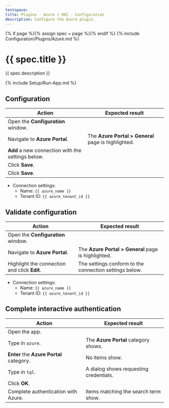```yaml
---
testspace:
title: Plugins - Azure / 002 - Configuration
description: Configure the Azure plugin.
---
```


{% if page %}{% assign spec = page %}{% endif %}
{% include Configuration/Plugins/Azure.md %}

# {{ spec.title }}

{{ spec.description }}

{% include Setup/Run-App.md %}

## Configuration

| Action                                            | Expected result                                     |
| ------------------------------------------------- | --------------------------------------------------- |
| Open the **Configuration** window.                |                                                     |
| Navigate to **Azure Portal**.                     | The **Azure Portal > General** page is highlighted. |
| **Add** a new connection with the settings below. |                                                     |
| Click **Save**.                                   |                                                     |
| Click **Save**.                                   |                                                     |

- Connection settings:
  - Name: `{{ azure_name }}`
  - Tenant ID: `{{ azure_tenant_id }}`

## Validate configuration

| Action                                       | Expected result                                        |
| -------------------------------------------- | ------------------------------------------------------ |
| Open the **Configuration** window.           |                                                        |
| Navigate to **Azure Portal**.                | The **Azure Portal > General** page is highlighted.    |
| Highlight the connection and click **Edit**. | The settings conform to the connection settings below. |

- Connection settings:
  - Name: `{{ azure_name }}`
  - Tenant ID: `{{ azure_tenant_id }}`

## Complete interactive authentication

| Action                                   | Expected result                        |
| ---------------------------------------- | -------------------------------------- |
| Open the app.                            |                                        |
| Type in `azure`.                         | The **Azure Portal** category shows.   |
| **Enter** the **Azure Portal** category. | No items show.                         |
| Type in `tql`.                           | A dialog shows requesting credentials. |
| Click **OK**.                            |                                        |
| Complete authentication with Azure.      | Items matching the search term show.   |
